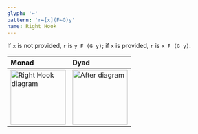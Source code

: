 ```yaml
---
glyph: '⟜'
pattern: 'r←[x](F⟜G)y'
name: Right Hook
---
```


If `x` is not provided, `r` is `y F (G y)`; if `x` is provided, `r` is `x F (G y)`.

|Monad|Dyad|
|:----|:---|
|<img src="/combinators/right_hook.svg" width="128" alt="Right Hook diagram">|<img src="/combinators/after.svg" width="128" alt="After diagram">|